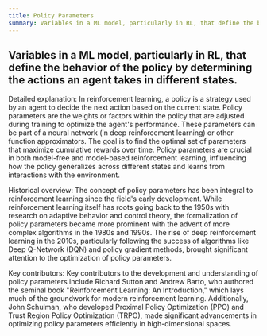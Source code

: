 ```yaml
---
title: Policy Parameters
summary: Variables in a ML model, particularly in RL, that define the behavior of the policy by determining the actions an agent takes in different states.
---
```

## Variables in a ML model, particularly in RL, that define the behavior of the policy by determining the actions an agent takes in different states.

Detailed explanation:
In reinforcement learning, a policy is a strategy used by an agent to decide the next action based on the current state. Policy parameters are the weights or factors within the policy that are adjusted during training to optimize the agent's performance. These parameters can be part of a neural network (in deep reinforcement learning) or other function approximators. The goal is to find the optimal set of parameters that maximize cumulative rewards over time. Policy parameters are crucial in both model-free and model-based reinforcement learning, influencing how the policy generalizes across different states and learns from interactions with the environment.

Historical overview:
The concept of policy parameters has been integral to reinforcement learning since the field's early development. While reinforcement learning itself has roots going back to the 1950s with research on adaptive behavior and control theory, the formalization of policy parameters became more prominent with the advent of more complex algorithms in the 1980s and 1990s. The rise of deep reinforcement learning in the 2010s, particularly following the success of algorithms like Deep Q-Network (DQN) and policy gradient methods, brought significant attention to the optimization of policy parameters.

Key contributors:
Key contributors to the development and understanding of policy parameters include Richard Sutton and Andrew Barto, who authored the seminal book "Reinforcement Learning: An Introduction," which lays much of the groundwork for modern reinforcement learning. Additionally, John Schulman, who developed Proximal Policy Optimization (PPO) and Trust Region Policy Optimization (TRPO), made significant advancements in optimizing policy parameters efficiently in high-dimensional spaces.